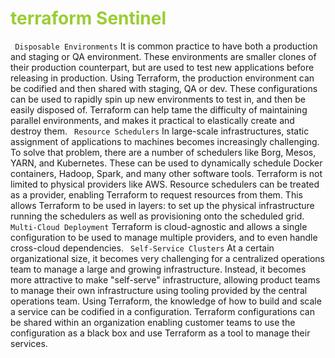 <h1 style='color:yellowgreen'>terraform Sentinel </h1>

` Disposable Environments`
 It is common practice to have both a production and staging or QA environment. These environments are smaller clones of their production counterpart, but are used to test new applications before releasing in production. Using Terraform, the production environment can be codified and then shared with staging, QA or dev. These configurations can be used to rapidly spin up new environments to test in, and then be easily disposed of. Terraform can help tame the difficulty of maintaining parallel environments, and makes it practical to elastically create and destroy them.
` Resource Schedulers`
 In large-scale infrastructures, static assignment of applications to machines becomes increasingly challenging. To solve that problem, there are a number of schedulers like Borg, Mesos, YARN, and Kubernetes. These can be used to dynamically schedule Docker containers, Hadoop, Spark, and many other software tools.
 Terraform is not limited to physical providers like AWS. Resource schedulers can be treated as a provider, enabling Terraform to request resources from them. This allows Terraform to be used in layers: to set up the physical infrastructure running the schedulers as well as provisioning onto the scheduled grid.
` Multi-Cloud Deployment`
 Terraform is cloud-agnostic and allows a single configuration to be used to manage multiple providers, and to even handle cross-cloud dependencies.
` Self-Service Clusters`
 At a certain organizational size, it becomes very challenging for a centralized operations team to manage a large and growing infrastructure. Instead, it becomes more attractive to make "self-serve" infrastructure, allowing product teams to manage their own infrastructure using tooling provided by the central operations team.
 Using Terraform, the knowledge of how to build and scale a service can be codified in a configuration. Terraform configurations can be shared within an organization enabling customer teams to use the configuration as a black box and use Terraform as a tool to manage their services.
